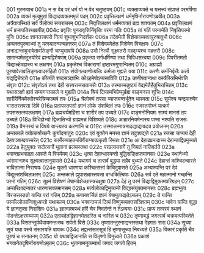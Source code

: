 001  	गुरुरुवाच
001a	न स वेद परं धर्मं यो न वेद चतुष्टयम्
001c	व्यक्ताव्यक्ते च यत्तत्त्वं संप्राप्तं परमर्षिणा
002a	व्यक्तं मृत्युमुखं विद्यादव्यक्तममृतं पदम्
002c	प्रवृत्तिलक्षणं धर्ममृषिर्नारायणोऽब्रवीत्
003a	अत्रैवावस्थितं सर्वं त्रैलोक्यं सचराचरम्
003c	निवृत्तिलक्षणं धर्ममव्यक्तं ब्रह्म शाश्वतम्
004a	प्रवृत्तिलक्षणं धर्मं प्रजापतिरथाब्रवीत्
004c	प्रवृत्तिः पुनरावृत्तिर्निवृत्तिः परमा गतिः
005a	तां गतिं परमामेति निवृत्तिपरमो मुनिः
005c	ज्ञानतत्त्वपरो नित्यं शुभाशुभनिदर्शकः
006a	तदेवमेतौ विज्ञेयावव्यक्तपुरुषावुभौ
006c	अव्यक्तपुरुषाभ्यां तु यत्स्यादन्यन्महत्तरम्
007a	तं विशेषमवेक्षेत विशेषेण विचक्षणः
007c	अनाद्यन्तावुभावेतावलिङ्गौ चाप्युभावपि
008a	उभौ नित्यौ सूक्ष्मतरौ महद्भ्यश्च महत्तरौ
008c	सामान्यमेतदुभयोरेवं ह्यन्यद्विशेषणम्
009a	प्रकृत्या सर्गधर्मिण्या तथा त्रिविधसत्त्वया
009c	विपरीतमतो विद्यात्क्षेत्रज्ञस्य च लक्षणम्
010a	प्रकृतेश्च विकाराणां द्रष्टारमगुणान्वितम्
010c	अग्राह्यौ पुरुषावेतावलिङ्गत्वादसंहितौ
011a	संयोगलक्षणोत्पत्तिः कर्मजा गृह्यते यया
011c	करणैः कर्मनिर्वृत्तैः कर्ता यद्यद्विचेष्टते
011e	कीर्त्यते शब्दसञ्ज्ञाभिः कोऽहमेषोऽप्यसाविति
012a	उष्णीषवान्यथा वस्त्रैस्त्रिभिर्भवति संवृतः
012c	संवृतोऽयं तथा देही सत्त्वराजसतामसैः
013a	तस्माच्चतुष्टयं वेद्यमेतैर्हेतुभिराचितम्
013c	यथासञ्ज्ञो ह्ययं सम्यगन्तकाले न मुह्यति
014a	श्रियं दिव्यामभिप्रेप्सुर्ब्रह्म वाङ्मनसा शुचिः
014c	शारीरैर्नियमैरुग्रैश्चरेन्निष्कल्मषं तपः
015a	त्रैलोक्यं तपसा व्याप्तमन्तर्भूतेन भास्वता
015c	सूर्यश्च चन्द्रमाश्चैव भासतस्तपसा दिवि
016a	प्रतापस्तपसो ज्ञानं लोके संशब्दितं तपः
016c	रजस्तमोघ्नं यत्कर्म तपसस्तत्स्वलक्षणम्
017a	ब्रह्मचर्यमहिंसा च शारीरं तप उच्यते
017c	वाङ्मनोनियमः साम्यं मानसं तप उच्यते
018a	विधिज्ञेभ्यो द्विजातिभ्यो ग्राह्यमन्नं विशिष्यते
018c	आहारनियमेनास्य पाप्मा नश्यति राजसः
019a	वैमनस्यं च विषये यान्त्यस्य करणानि च
019c	तस्मात्तन्मात्रमादद्याद्यावदत्र प्रयोजनम्
020a	अन्तकाले वयोत्कर्षाच्छनैः कुर्यादनातुरः
020c	एवं युक्तेन मनसा ज्ञानं तदुपपद्यते
021a	रजसा चाप्ययं देही देहवाञ्शब्दवच्चरेत्
021c	कार्यैरव्याहतमतिर्वैराग्यात्प्रकृतौ स्थितः
021e	आ देहादप्रमादाच्च देहान्ताद्विप्रमुच्यते
022a	हेतुयुक्तः सदोत्सर्गो भूतानां प्रलयस्तथा
022c	परप्रत्ययसर्गे तु नियतं नातिवर्तते
023a	भवान्तप्रभवप्रज्ञा आसते ये विपर्ययम्
023c	धृत्या देहान्धारयन्तो बुद्धिसङ्क्षिप्तमानसाः
023e	स्थानेभ्यो ध्वंसमानाश्च सूक्ष्मत्वात्तानुपासते
024a	यथागमं च तत्सर्वं बुद्ध्या तन्नैव बुध्यते
024c	देहान्तं कश्चिदन्वास्ते भावितात्मा निराश्रयः
024e	युक्तो धारणया कश्चित्सत्तां केचिदुपासते
025a	अभ्यस्यन्ति परं देवं विद्युत्संशब्दिताक्षरम्
025c	अन्तकाले ह्युपासन्नास्तपसा दग्धकिल्बिषाः
026a	सर्व एते महात्मानो गच्छन्ति परमां गतिम्
026c	सूक्ष्मं विशेषणं तेषामवेक्षेच्छास्त्रचक्षुषा
027a	देहं तु परमं विद्याद्विमुक्तमपरिग्रहम्
027c	अन्तरिक्षादन्यतरं धारणासक्तमानसम्
028a	मर्त्यलोकाद्विमुच्यन्ते विद्यासंयुक्तमानसाः
028c	ब्रह्मभूता विरजसस्ततो यान्ति परां गतिम्
029a	कषायवर्जितं ज्ञानं येषामुत्पद्यतेऽचलम्
029c	ते यान्ति परमाँल्लोकान्विशुध्यन्तो यथाबलम्
030a	भगवन्तमजं दिव्यं विष्णुमव्यक्तसञ्ज्ञितम्
030c	भावेन यान्ति शुद्धा ये ज्ञानतृप्ता निराशिषः
031a	ज्ञात्वात्मस्थं हरिं चैव निवर्तन्ते न तेऽव्ययाः
031c	प्राप्य तत्परमं स्थानं मोदन्तेऽक्षरमव्ययम्
032a	एतावदेतद्विज्ञानमेतदस्ति च नास्ति च
032c	तृष्णाबद्धं जगत्सर्वं चक्रवत्परिवर्तते
033a	बिसतन्तुर्यथैवायमन्तःस्थः सर्वतो बिसे
033c	तृष्णातन्तुरनाद्यन्तस्तथा देहगतः सदा
034a	सूच्या सूत्रं यथा वस्त्रे संसारयति वायकः
034c	तद्वत्संसारसूत्रं हि तृष्णासूच्या निबध्यते
035a	विकारं प्रकृतिं चैव पुरुषं च सनातनम्
035c	यो यथावद्विजानाति स वितृष्णो विमुच्यते
036a	प्रकाशं भगवानेतदृषिर्नारायणोऽमृतम्
036c	भूतानामनुकम्पार्थं जगाद जगतो हितम्

